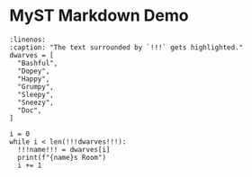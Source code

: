 MyST Markdown Demo
==================

```{code-block-hl} python
:linenos:
:caption: "The text surrounded by `!!!` gets highlighted."
dwarves = [
  "Bashful",
  "Dopey",
  "Happy",
  "Grumpy",
  "Sleepy",
  "Sneezy",
  "Doc",
]

i = 0
while i < len(!!!dwarves!!!):
  !!!name!!! = dwarves[i]
  print(f"{name}s Room")
  i += 1
```
